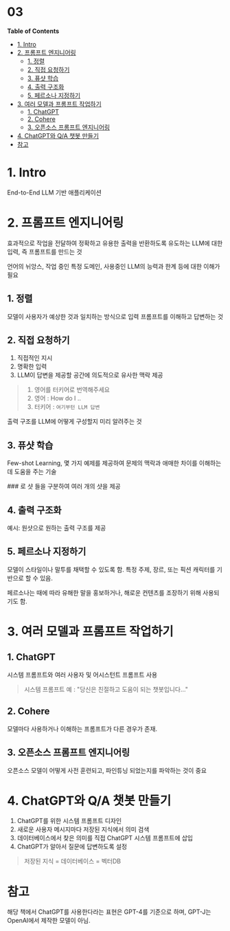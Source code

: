 03  <!-- omit in toc -->
===

**Table of Contents**
- [1. Intro](#1-intro)
- [2. 프롬프트 엔지니어링](#2-프롬프트-엔지니어링)
  - [1. 정렬](#1-정렬)
  - [2. 직접 요청하기](#2-직접-요청하기)
  - [3. 퓨샷 학습](#3-퓨샷-학습)
  - [4. 출력 구조화](#4-출력-구조화)
  - [5. 페르소나 지정하기](#5-페르소나-지정하기)
- [3. 여러 모델과 프롬프트 작업하기](#3-여러-모델과-프롬프트-작업하기)
  - [1. ChatGPT](#1-chatgpt)
  - [2. Cohere](#2-cohere)
  - [3. 오픈소스 프롬프트 엔지니어링](#3-오픈소스-프롬프트-엔지니어링)
- [4. ChatGPT와 Q/A 챗봇 만들기](#4-chatgpt와-qa-챗봇-만들기)
- [참고](#참고)

# 1. Intro
End-to-End LLM 기반 애플리케이션

# 2. 프롬프트 엔지니어링
효과적으로 작업을 전달하여 정확하고 유용한 출력을 반환하도록 유도하는 LLM에 대한 입력, 즉 프롬프트를 만드는 것

언어의 뉘앙스, 작업 중인 특정 도메인, 사용중인 LLM의 능력과 한계 등에 대한 이해가 필요

## 1. 정렬
모델이 사용자가 예상한 것과 일치하는 방식으로 입력 프롬프트를 이해하고 답변하는 것

## 2. 직접 요청하기
1. 직접적인 지시
2. 명확한 입력
3. LLM이 답변을 제공할 공간에 의도적으로 유사한 맥락 제공
> 1. 영어를 터키어로 번역해주세요
> 2. 영어 : How do I ..
> 3. 터키어 : `여기부턴 LLM 답변`

출력 구조를 LLM에 어떻게 구성할지 미리 알려주는 것

## 3. 퓨샷 학습
Few-shot Learning, 몇 가지 예제를 제공하여 문제의 맥락과 애매한 차이를 이해하는 데 도움을 주는 기술

\### 로 샷 들을 구분하여 여러 개의 샷을 제공

## 4. 출력 구조화
예시: 원샷으로 원하는 출력 구조를 제공

## 5. 페르소나 지정하기
모델이 스타일이나 말투를 채택할 수 있도록 함. 특정 주제, 장르, 또는 픽션 캐릭터를 기반으로 할 수 있음.

페르소나는 때에 따라 유해한 말을 홍보하거나, 해로운 컨텐츠를 조장하기 위해 사용되기도 함.

# 3. 여러 모델과 프롬프트 작업하기
## 1. ChatGPT
시스템 프롬프트와 여러 사용자 및 어시스턴트 프롬프트 사용
> 시스템 프롬프트 예 : "당신은 친절하고 도움이 되는 챗봇입니다..."

## 2. Cohere
모델마다 사용하거나 이해하는 프롬프트가 다른 경우가 존재.

## 3. 오픈소스 프롬프트 엔지니어링
오픈소스 모델이 어떻게 사전 훈련되고, 파인튜닝 되었는지를 파악하는 것이 중요

# 4. ChatGPT와 Q/A 챗봇 만들기
1. ChatGPT를 위한 시스템 프롬프트 디자인
2. 새로운 사용자 메시지마다 저장된 지식에서 의미 검색
3. 데이터베이스에서 찾은 의미를 직접 ChatGPT 시스템 프롬프트에 삽입
4. ChatGPT가 알아서 질문에 답변하도록 설정
> 저장된 지식 = 데이터베이스 = 벡터DB

# 참고
해당 책에서 ChatGPT를 사용한다라는 표현은 GPT-4를 기준으로 하며, GPT-J는 OpenAI에서 제작한 모델이 아님.